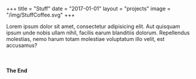 +++
title = "Stuff"
date = "2017-01-01"
layout = "projects"
image = "/img/StuffCoffee.svg"
+++

Lorem ipsum dolor sit amet, consectetur adipisicing elit. Aut quisquam ipsum unde nobis ullam nihil, facilis earum blanditiis dolorum. Repellendus molestias, nemo harum totam molestiae voluptatum illo velit, est accusamus?

<div class="stuff-img-grid">
	<img src="/img/StuffBackpack.svg" alt="">
	<img src="/img/StuffBoots.svg" alt="">
	<img src="/img/StuffCarrotte.svg" alt="">
	<img src="/img/StuffCoffee.svg" alt="">
	<img src="/img/StuffCorn.svg" alt="">
	<img src="/img/StuffGameboy.svg" alt="">
	<img src="/img/StuffGoldfish.svg" alt="">
	<img src="/img/StuffiMac.svg" alt="">
	<img src="/img/StuffMario.svg" alt="">
	<img src="/img/StuffMelon.svg" alt="">
	<img src="/img/StuffMug.svg" alt="">
	<img src="/img/StuffPinapple.svg" alt="">
	<img src="/img/StuffRadic.svg" alt="">
	<img src="/img/StuffRain.svg" alt="">
	<img src="/img/StuffScooter.svg" alt="">
	<img src="/img/StuffSparcling.svg" alt="">
	<img src="/img/StuffTetris.svg" alt="">
	<img src="/img/StuffWasher.svg" alt="">
</div>





<h4>The End</h4>